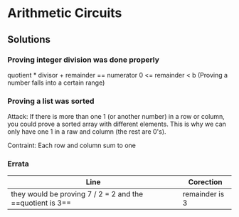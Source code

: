 # Arithmetic Circuits
## Solutions
### Proving integer division was done properly
quotient * divisor + remainder == numerator
0 <= remainder < b (Proving a number falls into a certain range)
### Proving a list was sorted
Attack:
	If there is more than one 1 (or another number) in a row or column, you could prove a sorted array with different elements. This is why we can only have one 1 in a raw and column (the rest are 0's).

Contraint:
	Each row and column sum to one
### Errata
| Line | Corection |
| ---- | ----------- |
| they would be proving 7 / 2 = 2 and the ==quotient is 3==     | remainder is 3            |
